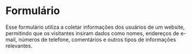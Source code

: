 # Formulário
Esse formulário utiliza a coletar informações dos usuários de um website, permitindo que os visitantes insiram dados como nomes, endereços de e-mail, números de telefone, comentários e outros tipos de informações relevantes.